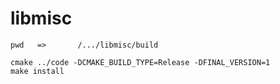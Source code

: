 # libmisc

```
pwd   =>       /.../libmisc/build

cmake ../code -DCMAKE_BUILD_TYPE=Release -DFINAL_VERSION=1
make install
```
